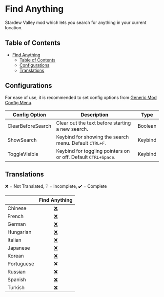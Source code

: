 # Find Anything

Stardew Valley mod which lets you search for anything in your current location.

## Table of Contents

- [Find Anything](#find-anything)
  - [Table of Contents](#table-of-contents)
  - [Configurations](#configurations)
  - [Translations](#translations)

## Configurations

For ease of use, it is recommended to set config options
from [Generic Mod Config Menu](https://www.nexusmods.com/stardewvalley/mods/5098).

<table>
<thead>
<tr>
<th>Config Option</th>
<th>Description</th>
<th>Type</th>
</tr>
</thead>
<tbody>
<tr>
<td>ClearBeforeSearch</td>
<td>Clear out the text before starting a new search.</td>
<td>Boolean</td>
</tr>
<tr>
<td>ShowSearch</td>
<td>Keybind for showing the search menu. Default <code>CTRL+F</code>.</td>
<td>Keybind</td>
</tr>
<tr>
<td>ToggleVisible</td>
<td>Keybind for toggling pointers on or off. Default <code>CTRL+Space</code>.</td>
<td>Keybind</td>
</tr>
</tbody>
</table>

## Translations

❌️ = Not Translated, ❔ = Incomplete, ✔️ = Complete

|            |         Find Anything          |
| :--------- | :---------------------------: |
| Chinese    | [❌️](FindAnything/i18n/zh.json) |
| French     | [❌️](FindAnything/i18n/fr.json) |
| German     | [❌️](FindAnything/i18n/de.json) |
| Hungarian  | [❌️](FindAnything/i18n/hu.json) |
| Italian    | [❌️](FindAnything/i18n/it.json) |
| Japanese   | [❌️](FindAnything/i18n/ja.json) |
| Korean     | [❌️](FindAnything/i18n/ko.json) |
| Portuguese | [❌️](FindAnything/i18n/pt.json) |
| Russian    | [❌️](FindAnything/i18n/ru.json) |
| Spanish    | [❌️](FindAnything/i18n/es.json) |
| Turkish    | [❌️](FindAnything/i18n/tr.json) |